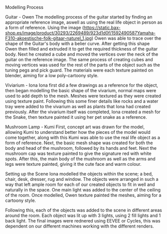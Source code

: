 Modelling Process

Guitar - Owen
The modelling process of the guitar started by finding an appropriate reference image, aswell as using the real life object in person as a form of reference. Using the image (https://static.bax-shop.es/image/product/30293/2269489/923d1d0f/1592490587Yamaha-F310-akoestische-folk-gitaar-naturel_1.jpg) Owen was able to trace over the shape of the Guitar's body with a belier curve. After getting this shape Owen then filled and extruded it to get the required thickness of the guitar body. Next he created a cube and moved the vertices over the neck of the guitar on the reference image. The same process of creating cubes and moving vertices was used for the rest of the parts of the object such as the tuning pegs and pick guard. The materials were each texture painted on blender, aiming for a low poly-cartoony style.

Viviarium - Iona
Iona first did a few drawings as a reference for the object, then began modelling the basic shape of the vivarium, normal maps were used to add depth to the mesh. Meshes were textured as they were created using texture paint. Following this some finer details like rocks and a water tray were added to the vivarium as well as plants that Iona had created previously. After the vivarium itself was completed, Iona created a mesh for the Snake, then texture painted it using her pet snake as a reference.


Mushroom Lamp - Kumi
First, concept art was drawn for the model, allowing Kumi to understand better how the pieces of the model would come together, along with this Kumi was able to use the real life object as a form of reference. Next, the basic mesh shape was created for both the body and head of the mushroom, followed by its hands and feet. Next the mushroom cap was texture painted to give the signature red with white spots. After this, the main body of the mushroom as well as the arms and legs were texture painted, giving it the cute face and warm colour.

Setting up the Scene
Iona modelled the objects within the scene; a bed, chair, desk, dresser, rug and window. The objects were arranged in such a way that left ample room for each of our created objects to fit in well and naturally in the space. One main light was added to the center of the ceiling of the room. Once modelled, Owen texture painted the meshes, aiming for a cartoony style.

Following this, each of the objects was added to the scene in different areas around the room. Each object was lit up with 3 lights, using 2 fill lights and 1 back light. The final images were rednered using EEVEE or Cycles, this was dependent on our different machines working with the different renders.